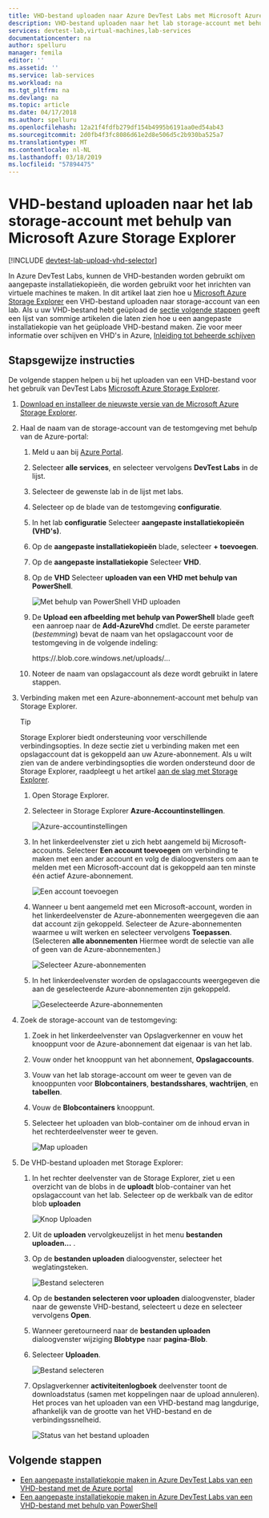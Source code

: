 ```yaml
---
title: VHD-bestand uploaden naar Azure DevTest Labs met Microsoft Azure Storage Explorer | Microsoft Docs
description: VHD-bestand uploaden naar het lab storage-account met behulp van Microsoft Azure Storage Explorer
services: devtest-lab,virtual-machines,lab-services
documentationcenter: na
author: spelluru
manager: femila
editor: ''
ms.assetid: ''
ms.service: lab-services
ms.workload: na
ms.tgt_pltfrm: na
ms.devlang: na
ms.topic: article
ms.date: 04/17/2018
ms.author: spelluru
ms.openlocfilehash: 12a21f4fdfb279df154b4995b6191aa0ed54ab43
ms.sourcegitcommit: 2d0fb4f3fc8086d61e2d8e506d5c2b930ba525a7
ms.translationtype: MT
ms.contentlocale: nl-NL
ms.lasthandoff: 03/18/2019
ms.locfileid: "57894475"
---
```

# <a name="upload-vhd-file-to-labs-storage-account-using-microsoft-azure-storage-explorer"></a>VHD-bestand uploaden naar het lab storage-account met behulp van Microsoft Azure Storage Explorer

[!INCLUDE [devtest-lab-upload-vhd-selector](../../includes/devtest-lab-upload-vhd-selector.md)]

In Azure DevTest Labs, kunnen de VHD-bestanden worden gebruikt om aangepaste installatiekopieën, die worden gebruikt voor het inrichten van virtuele machines te maken. In dit artikel laat zien hoe u [Microsoft Azure Storage Explorer](../vs-azure-tools-storage-manage-with-storage-explorer.md) een VHD-bestand uploaden naar storage-account van een lab. Als u uw VHD-bestand hebt geüpload de [sectie volgende stappen](#next-steps) geeft een lijst van sommige artikelen die laten zien hoe u een aangepaste installatiekopie van het geüploade VHD-bestand maken. Zie voor meer informatie over schijven en VHD's in Azure, [Inleiding tot beheerde schijven](../virtual-machines/linux/managed-disks-overview.md)

## <a name="step-by-step-instructions"></a>Stapsgewijze instructies

De volgende stappen helpen u bij het uploaden van een VHD-bestand voor het gebruik van DevTest Labs [Microsoft Azure Storage Explorer](../vs-azure-tools-storage-manage-with-storage-explorer.md).

1. [Download en installeer de nieuwste versie van de Microsoft Azure Storage Explorer](https://www.storageexplorer.com).

1. Haal de naam van de storage-account van de testomgeving met behulp van de Azure-portal:

    1. Meld u aan bij [Azure Portal](https://go.microsoft.com/fwlink/p/?LinkID=525040).
    
    1. Selecteer **alle services**, en selecteer vervolgens **DevTest Labs** in de lijst.
    
    1. Selecteer de gewenste lab in de lijst met labs.  
    
    1. Selecteer op de blade van de testomgeving **configuratie**. 
    
    1. In het lab **configuratie** Selecteer **aangepaste installatiekopieën (VHD's)**.
    
    1. Op de **aangepaste installatiekopieën** blade, selecteer **+ toevoegen**. 
    
    1. Op de **aangepaste installatiekopie** Selecteer **VHD**.
    
    1. Op de **VHD** Selecteer **uploaden van een VHD met behulp van PowerShell**.
    
        ![Met behulp van PowerShell VHD uploaden][0]
    
    1. De **Upload een afbeelding met behulp van PowerShell** blade geeft een aanroep naar de **Add-AzureVhd** cmdlet. De eerste parameter (*bestemming*) bevat de naam van het opslagaccount voor de testomgeving in de volgende indeling:
    
        https://<STORAGE-ACCOUNT-NAME>.blob.core.windows.net/uploads/... 

    1. Noteer de naam van opslagaccount als deze wordt gebruikt in latere stappen.
    
1. Verbinding maken met een Azure-abonnement-account met behulp van Storage Explorer.

    > [!TIP] 
    > 
    > Storage Explorer biedt ondersteuning voor verschillende verbindingsopties. In deze sectie ziet u verbinding maken met een opslagaccount dat is gekoppeld aan uw Azure-abonnement. Als u wilt zien van de andere verbindingsopties die worden ondersteund door de Storage Explorer, raadpleegt u het artikel [aan de slag met Storage Explorer](../vs-azure-tools-storage-manage-with-storage-explorer.md).
 
    1. Open Storage Explorer.
    
    1. Selecteer in Storage Explorer **Azure-Accountinstellingen**. 
    
        ![Azure-accountinstellingen][1]
    
    1. In het linkerdeelvenster ziet u zich hebt aangemeld bij Microsoft-accounts. Selecteer **Een account toevoegen** om verbinding te maken met een ander account en volg de dialoogvensters om aan te melden met een Microsoft-account dat is gekoppeld aan ten minste één actief Azure-abonnement.
    
        ![Een account toevoegen][2]
    
    1. Wanneer u bent aangemeld met een Microsoft-account, worden in het linkerdeelvenster de Azure-abonnementen weergegeven die aan dat account zijn gekoppeld. Selecteer de Azure-abonnementen waarmee u wilt werken en selecteer vervolgens **Toepassen**. (Selecteren **alle abonnementen** Hiermee wordt de selectie van alle of geen van de Azure-abonnementen.)
    
        ![Selecteer Azure-abonnementen][3]
    
    1. In het linkerdeelvenster worden de opslagaccounts weergegeven die aan de geselecteerde Azure-abonnementen zijn gekoppeld.
    
        ![Geselecteerde Azure-abonnementen][4]

1. Zoek de storage-account van de testomgeving:

    1. Zoek in het linkerdeelvenster van Opslagverkenner en vouw het knooppunt voor de Azure-abonnement dat eigenaar is van het lab.
    
    1. Vouw onder het knooppunt van het abonnement, **Opslagaccounts**.

    1. Vouw van het lab storage-account om weer te geven van de knooppunten voor **Blobcontainers**, **bestandsshares**, **wachtrijen**, en **tabellen**.
    
    1. Vouw de **Blobcontainers** knooppunt.
    
    1. Selecteer het uploaden van blob-container om de inhoud ervan in het rechterdeelvenster weer te geven.
        
        ![Map uploaden][5]

1. De VHD-bestand uploaden met Storage Explorer:

    1. In het rechter deelvenster van de Storage Explorer, ziet u een overzicht van de blobs in de **uploadt** blob-container van het opslagaccount van het lab. Selecteer op de werkbalk van de editor blob **uploaden** 
        
        ![Knop Uploaden][6]
    
    1. Uit de **uploaden** vervolgkeuzelijst in het menu **bestanden uploaden...** .
    
    1. Op de **bestanden uploaden** dialoogvenster, selecteer het weglatingsteken.
        
        ![Bestand selecteren][8]  

    1. Op de **bestanden selecteren voor uploaden** dialoogvenster, blader naar de gewenste VHD-bestand, selecteert u deze en selecteer vervolgens **Open**.
    
    1. Wanneer geretourneerd naar de **bestanden uploaden** dialoogvenster wijziging **Blobtype** naar **pagina-Blob**.
    
    1. Selecteer **Uploaden**.

        ![Bestand selecteren][9]  
    
    1. Opslagverkenner **activiteitenlogboek** deelvenster toont de downloadstatus (samen met koppelingen naar de upload annuleren). Het proces van het uploaden van een VHD-bestand mag langdurige, afhankelijk van de grootte van het VHD-bestand en de verbindingssnelheid. 

        ![Status van het bestand uploaden][10]  

## <a name="next-steps"></a>Volgende stappen

- [Een aangepaste installatiekopie maken in Azure DevTest Labs van een VHD-bestand met de Azure portal](devtest-lab-create-template.md)
- [Een aangepaste installatiekopie maken in Azure DevTest Labs van een VHD-bestand met behulp van PowerShell](devtest-lab-create-custom-image-from-vhd-using-powershell.md)

[0]: ./media/devtest-lab-upload-vhd-using-storage-explorer/upload-image-using-psh.png
[1]: ./media/devtest-lab-upload-vhd-using-storage-explorer/settings-icon.png
[2]: ./media/devtest-lab-upload-vhd-using-storage-explorer/add-account-link.png
[3]: ./media/devtest-lab-upload-vhd-using-storage-explorer/subscriptions-list.png
[4]: ./media/devtest-lab-upload-vhd-using-storage-explorer/storage-accounts-list.png
[5]: ./media/devtest-lab-upload-vhd-using-storage-explorer/upload-dir.png
[6]: ./media/devtest-lab-upload-vhd-using-storage-explorer/upload-button.png
[7]: ./media/devtest-lab-upload-vhd-using-storage-explorer/upload-files.png
[8]: ./media/devtest-lab-upload-vhd-using-storage-explorer/select-file.png
[9]: ./media/devtest-lab-upload-vhd-using-storage-explorer/upload-file.png
[10]: ./media/devtest-lab-upload-vhd-using-storage-explorer/upload-status.png
